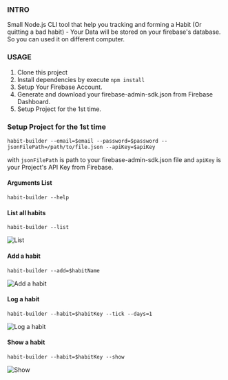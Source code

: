 ### INTRO

Small Node.js CLI tool that help you tracking and forming a Habit (Or quitting a bad habit) - Your Data will be stored on your firebase's database. So you can used it on different computer.

### USAGE

1. Clone this project 
2. Install dependencies by execute `npm install`
3. Setup Your Firebase Account.
4. Generate and download your firebase-admin-sdk.json from Firebase Dashboard.
5. Setup Project for the 1st time.

### Setup Project for the 1st time

```
habit-builder --email=$email --password=$password --jsonFilePath=/path/to/file.json --apiKey=$apiKey
```

with `jsonFilePath` is path to your firebase-admin-sdk.json file and `apiKey` is your Project's API Key from Firebase.

#### Arguments List

```
habit-builder --help
``` 

#### List all habits

```
habit-builder --list
``` 

![List](http://image.prntscr.com/image/a9b0a58c37fa41ac9adbcdadc5c4f298.png)

#### Add a habit

```
habit-builder --add=$habitName
```

![Add a habit](http://image.prntscr.com/image/9b076f7c5a234c6e99974acb1c3477ac.png)

#### Log a habit

```
habit-builder --habit=$habitKey --tick --days=1 
```

![Log a habit](http://image.prntscr.com/image/ae50b36393c440c59fd8ff5c2f9a4fb5.png)

#### Show a habit

```
habit-builder --habit=$habitKey --show
``` 

![Show](http://image.prntscr.com/image/dd492e55ea1d472ab2e37629b98484ec.png)